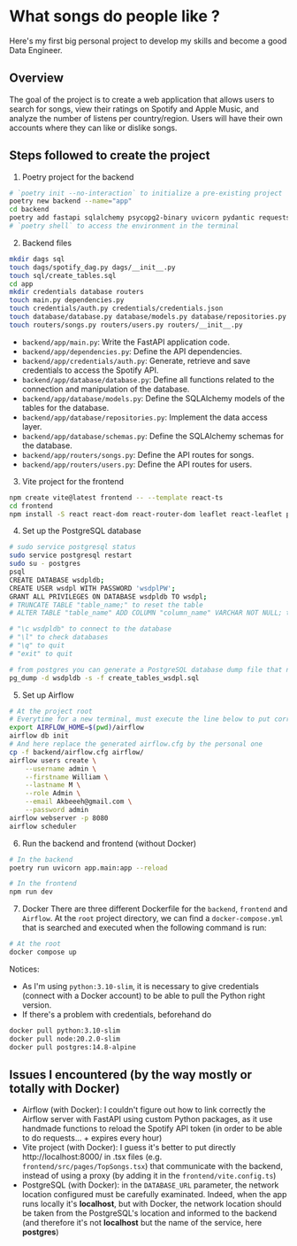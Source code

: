 # What songs do people like ?
Here's my first big personal project to develop my skills and become a good Data Engineer.

## Overview
The goal of the project is to create a web application that allows users to search for songs, view their ratings on Spotify and Apple Music, and analyze the number of listens per country/region. Users will have their own accounts where they can like or dislike songs.

## Steps followed to create the project

1. Poetry project for the backend
```bash
# `poetry init --no-interaction` to initialize a pre-existing project
poetry new backend --name="app"
cd backend
poetry add fastapi sqlalchemy psycopg2-binary uvicorn pydantic requests spotipy python-dotenv
# `poetry shell` to access the environment in the terminal
```

2. Backend files
```bash
mkdir dags sql
touch dags/spotify_dag.py dags/__init__.py
touch sql/create_tables.sql
cd app
mkdir credentials database routers
touch main.py dependencies.py
touch credentials/auth.py credentials/credentials.json
touch database/database.py database/models.py database/repositories.py database/schemas.py
touch routers/songs.py routers/users.py routers/__init__.py
```

- `backend/app/main.py`: Write the FastAPI application code.
- `backend/app/dependencies.py`: Define the API dependencies.
- `backend/app/credentials/auth.py`: Generate, retrieve and save credentials to access the Spotify API.
- `backend/app/database/database.py`: Define all functions related to the connection and manipulation of the database.
- `backend/app/database/models.py`: Define the SQLAlchemy models of the tables for the database.
- `backend/app/database/repositories.py`: Implement the data access layer.
- `backend/app/database/schemas.py`: Define the SQLAlchemy schemas for the database.
- `backend/app/routers/songs.py`: Define the API routes for songs.
- `backend/app/routers/users.py`: Define the API routes for users.

3. Vite project for the frontend
```bash
npm create vite@latest frontend -- --template react-ts
cd frontend
npm install -S react react-dom react-router-dom leaflet react-leaflet primereact primeflex primeicons @mui/material @mui/icons-material @emotion/react @emotion/styled
```

4. Set up the PostgreSQL database
```bash
# sudo service postgresql status
sudo service postgresql restart
sudo su - postgres
psql
CREATE DATABASE wsdpldb;
CREATE USER wsdpl WITH PASSWORD 'wsdplPW';
GRANT ALL PRIVILEGES ON DATABASE wsdpldb TO wsdpl;
# TRUNCATE TABLE "table_name;" to reset the table
# ALTER TABLE "table_name" ADD COLUMN "column_name" VARCHAR NOT NULL; to add info

# "\c wsdpldb" to connect to the database
# "\l" to check databases
# "\q" to quit
# "exit" to quit

# from postgres you can generate a PostgreSQL database dump file that needs to be moved in "sql" folder
pg_dump -d wsdpldb -s -f create_tables_wsdpl.sql
```

5. Set up Airflow
```bash
# At the project root
# Everytime for a new terminal, must execute the line below to put correctly the AIRFLOW_HOME
export AIRFLOW_HOME=$(pwd)/airflow
airflow db init
# And here replace the generated airflow.cfg by the personal one
cp -f backend/airflow.cfg airflow/
airflow users create \
    --username admin \
    --firstname William \
    --lastname M \
    --role Admin \
    --email Akbeeeh@gmail.com \
    --password admin
airflow webserver -p 8080
airflow scheduler
```

6. Run the backend and frontend (without Docker)
```bash
# In the backend
poetry run uvicorn app.main:app --reload

# In the frontend
npm run dev
```

7. Docker
There are three different Dockerfile for the `backend`, `frontend` and `Airflow`.
At the `root` project directory, we can find a `docker-compose.yml` that is searched and executed when the following command is run:
```bash
# At the root
docker compose up
```

Notices:
- As I'm using `python:3.10-slim`, it is necessary to give credentials (connect with a Docker account) to be able to pull the Python right version.
- If there's a problem with credentials, beforehand do 
```bash
docker pull python:3.10-slim
docker pull node:20.2.0-slim
docker pull postgres:14.8-alpine
```

## Issues I encountered (by the way mostly or totally with Docker)
- Airflow (with Docker): I couldn't figure out how to link correctly the Airflow server with FastAPI using custom Python packages, as it use handmade functions to reload the Spotify API token (in order to be able to do requests... + expires every hour)
- Vite project (with Docker): I guess it's better to put directly http://localhost:8000/ in .tsx files (e.g. `frontend/src/pages/TopSongs.tsx`) that communicate with the backend, instead of using a proxy (by adding it in the `frontend/vite.config.ts`)
- PostgreSQL (with Docker): in the `DATABASE_URL` parameter, the network location configured must be carefully examinated. Indeed, when the app runs locally it's **localhost**, but with Docker, the network location should be taken from the PostgreSQL's location and informed to the backend (and therefore it's not **localhost** but the name of the service, here **postgres**)
